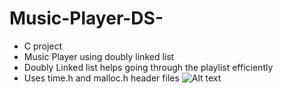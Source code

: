 # Music-Player-DS-
 - C project
 - Music Player using doubly linked list 
 - Doubly Linked list helps going through the playlist efficiently
 - Uses time.h and malloc.h header files
![Alt text](/screenshots/player_1.jpg?raw=true)
